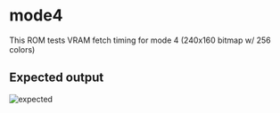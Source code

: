 # mode4

This ROM tests VRAM fetch timing for mode 4 (240x160 bitmap w/ 256 colors)

## Expected output

![expected](expected.jpg)